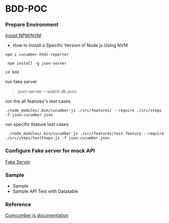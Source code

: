 # BDD-POC


### Prepare Environment

[Install NPM/NVM](https://www.hostinger.com/tutorials/how-to-install-node-ubuntu?ppc_campaign=google_search_generic_hosting_all&bidkw=defaultkeyword&lo=1001441&gclid=CjwKCAjw-b-kBhB-EiwA4fvKrLcst2fexmoKwgv-uy7LWOWqfMYy25Qwzziq-AYyjxjkRb4YPSaD7BoC9BEQAvD_BwE)

- How to Install a Specific Version of Node.js Using NVM


` npm i cucumber-html-reporter `

` npm install -g json-server`

` cd bdd `

run fake server 

> json-server --watch db.json

run the all features's test cases

```
./node_modules/.bin/cucumber-js ./src/features/ --require ./src/steps -f json:cucumber.json

```

run specific feature test cases

```
 ./node_modules/.bin/cucumber-js ./src/features/test.feature --require ./src/steps/testSteps.js -f json:cucumber.json

```


### Configure Fake server for mock API 

[Fake Server](https://www.npmjs.com/package/json-server)


### Sample

- Sample 
- Sample API Test with Datatable 

### Reference

[Cumcumber js documentation ](https://cucumber.io/docs/installation/javascript/)
